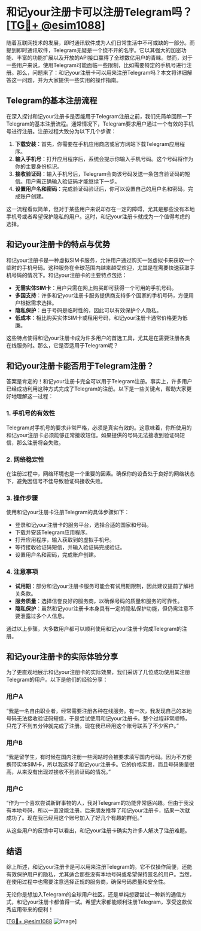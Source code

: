 # 和记your注册卡可以注册Telegram吗？[[TG💪+ @esim1088](https://t.me/s/esim1088)]

随着互联网技术的发展，即时通讯软件成为人们日常生活中不可或缺的一部分。而提到即时通讯软件，Telegram无疑是一个绕不开的名字。它以其强大的加密功能、丰富的功能扩展以及开放的API接口赢得了全球数亿用户的青睐。然而，对于一些用户来说，使用Telegram可能面临一些限制，比如需要特定的手机号进行注册。那么，问题来了：和记your注册卡可以用来注册Telegram吗？本文将详细解答这一问题，并为大家提供一些实用的操作指南。

## Telegram的基本注册流程

在深入探讨和记your注册卡是否能用于Telegram注册之前，我们先简单回顾一下Telegram的基本注册流程。通常情况下，Telegram要求用户通过一个有效的手机号进行注册。注册过程大致分为以下几个步骤：

1. **下载安装**：首先，你需要在手机应用商店或官方网站下载Telegram应用程序。
2. **输入手机号**：打开应用程序后，系统会提示你输入手机号码。这个号码将作为你的主要身份标识。
3. **接收验证码**：输入手机号后，Telegram会向该号码发送一条包含验证码的短信。用户需正确输入验证码才能继续下一步。
4. **设置用户名和密码**：完成验证码验证后，你可以设置自己的用户名和密码，完成账户创建。

这一流程看似简单，但对于某些用户来说却存在一定的障碍，尤其是那些没有本地手机号或者希望保护隐私的用户。这时，和记your注册卡就成为一个值得考虑的选择。

## 和记your注册卡的特点与优势

和记your注册卡是一种虚拟SIM卡服务，允许用户通过购买一张虚拟卡来获取一个临时的手机号码。这种服务在全球范围内越来越受欢迎，尤其是在需要快速获取手机号码的情况下。和记your注册卡的主要特点包括：

- **无需实体SIM卡**：用户只需在网上购买即可获得一个可用的手机号码。
- **多国支持**：许多和记your注册卡服务提供商支持多个国家的手机号码，方便用户根据需求选择。
- **隐私保护**：由于号码是临时性的，因此可以有效保护个人隐私。
- **低成本**：相比购买实体SIM卡或租用号码，和记your注册卡通常价格更为低廉。

这些特点使得和记your注册卡成为许多用户的首选工具，尤其是在需要注册各类在线服务时。那么，它是否适用于Telegram呢？

## 和记your注册卡能否用于Telegram注册？

答案是肯定的！和记your注册卡完全可以用于Telegram注册。事实上，许多用户已经成功利用这种方式完成了Telegram的注册。以下是一些关键点，帮助大家更好地理解这一过程：

### 1. **手机号的有效性**
   Telegram对手机号的要求非常严格，必须是真实有效的。这意味着，你所使用的和记your注册卡必须能够正常接收短信。如果提供的号码无法接收到验证码短信，那么注册将会失败。

### 2. **网络稳定性**
   在注册过程中，网络环境也是一个重要的因素。确保你的设备处于良好的网络状态下，避免因信号不佳导致验证码接收失败。

### 3. **操作步骤**
   使用和记your注册卡注册Telegram的具体步骤如下：
   
   - 登录和记your注册卡的服务平台，选择合适的国家和号码。
   - 下载并安装Telegram应用程序。
   - 打开应用程序，输入获取到的虚拟手机号。
   - 等待接收验证码短信，并输入验证码完成验证。
   - 设置用户名和密码，完成账户创建。

### 4. **注意事项**
   - **试用期**：部分和记your注册卡服务可能会有试用期限制，因此建议提前了解相关条款。
   - **服务质量**：选择信誉良好的服务商，以确保号码的质量和服务的可靠性。
   - **隐私保护**：虽然和记your注册卡本身具有一定的隐私保护功能，但仍需注意不要泄露过多个人信息。

通过以上步骤，大多数用户都可以顺利使用和记your注册卡完成Telegram的注册。

## 和记your注册卡的实际体验分享

为了更直观地展示和记your注册卡的实际效果，我们采访了几位成功使用其注册Telegram的用户。以下是他们的经验分享：

### 用户A
“我是一名自由职业者，经常需要注册各种在线服务。有一次，我发现自己的本地号码无法接收验证码短信，于是尝试使用和记your注册卡。整个过程非常顺畅，只花了不到五分钟就完成了注册。现在我已经用这个账号联系了不少客户。”

### 用户B
“我是留学生，有时候在国内注册一些网站时会被要求填写国内号码。因为不方便携带实体SIM卡，所以我选择了和记your注册卡。它的价格实惠，而且号码质量很高，从来没有出现过接收不到验证码的情况。”

### 用户C
“作为一个喜欢尝试新鲜事物的人，我对Telegram的功能非常感兴趣。但由于我没有本地号码，所以一直没能注册。后来朋友推荐了和记your注册卡，结果一次就成功了。现在我已经用这个账号加入了好几个有趣的群组。”

从这些用户的反馈中可以看出，和记your注册卡确实为许多人解决了注册难题。

## 结语

综上所述，和记your注册卡是可以用来注册Telegram的。它不仅操作简便，还能有效保护用户的隐私，尤其适合那些没有本地号码或希望保持匿名的用户。当然，在使用过程中也需要注意选择正规的服务商，确保号码质量和安全性。

无论你是想加入Telegram的全球用户社区，还是单纯想要尝试一种新的通信方式，和记your注册卡都值得一试。希望大家都能顺利注册Telegram，享受这款优秀应用带来的便利！

[[TG💪+ @esim1088](https://t.me/s/esim1088) ![Image](https://i.postimg.cc/4NQfJmqS/Snipaste-2025-05-13-00-14-12.png)]
